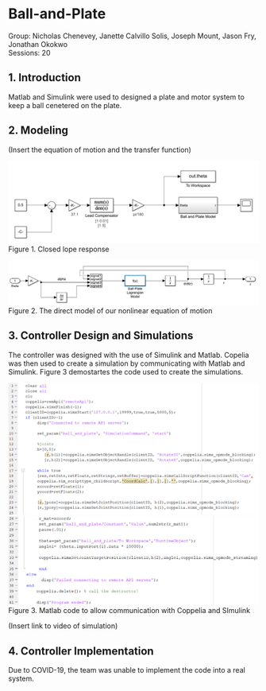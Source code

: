 # Ball-and-Plate
Group: Nicholas Chenevey, Janette Calvillo Solis, Joseph Mount, Jason Fry, Jonathan Okokwo <br>
Sessions: 20 <br>
## 1. Introduction <br>
Matlab and Simulink were used to designed a plate and motor system to keep a ball cenetered on the plate.

## 2. Modeling

(Insert the equation of motion and the transfer function)

![](BallandPlate.PNG) <br>
Figure 1. Closed lope response

![](BallandPlateModel.PNG)
Figure 2. The direct model of our nonlinear equation of motion

## 3. Controller Design and Simulations
The controller was designed with the use of Simulink and Matlab. Copelia was then used to create a simulation by communicating with Matlab and Simulink. Figure 3 demostartes the code used to create the simulations.

![](SImulationCodePart1.PNG)
![](SImulationCodePart2.PNG)
Figure 3. Matlab code to allow communication with Coppelia and SImulink


(Insert link to video of simulation)

## 4. Controller Implementation
Due to COVID-19, the team was unable to implement the code into a real system.
